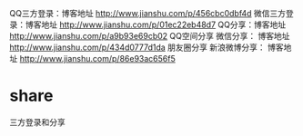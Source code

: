 QQ三方登录：博客地址 http://www.jianshu.com/p/456cbc0dbf4d
微信三方登录：博客地址 http://www.jianshu.com/p/01ec22eb48d7
QQ分享：博客地址 http://www.jianshu.com/p/a9b93e69cb02
QQ空间分享
微信分享： 博客地址 http://www.jianshu.com/p/434d0777d1da
朋友圈分享
新浪微博分享： 博客地址 http://www.jianshu.com/p/86e93ac656f5
# share
三方登录和分享
